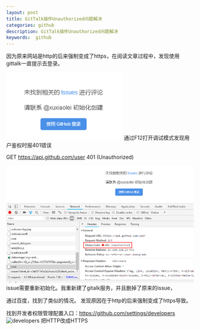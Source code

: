```yaml
---
layout: post
title: GitTalk插件Unauthorized问题解决
categories: github
description: GitTalk插件Unauthorized问题解决
keywords:  github
---
```


因为原来网站是http的后来强制变成了https，在阅读文章过程中，发现使用gittalk一直提示去登录。

![提示登录](https://raw.githubusercontent.com/xuxiaolei/images/master/20190508164549.png)
通过F12打开调试模式发现用户鉴权时报401错误

GET https://api.github.com/user 401 (Unauthorized)

![Unauthorized](https://raw.githubusercontent.com/xuxiaolei/images/master/20190508164754.png)
issue需要重新初始化。我重新建了gitalk服务，并且删掉了原来的issue，

通过百度，找到了类似的情况。
发现原因在于http的后来强制变成了https导致。

找到开发者权限管理配置入口：https://github.com/settings/developers
![developers](https://raw.githubusercontent.com/xuxiaolei/blog/master/blog/images/posts/github/F13E199D9537.png)
把HTTP改成HTTPS

